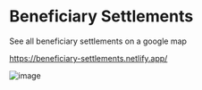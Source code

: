 # Beneficiary Settlements

See all beneficiary settlements on a google map

https://beneficiary-settlements.netlify.app/

![image](https://user-images.githubusercontent.com/57749510/212167921-59f7e9a3-88e4-4f12-8343-bd21d63c644e.png)
